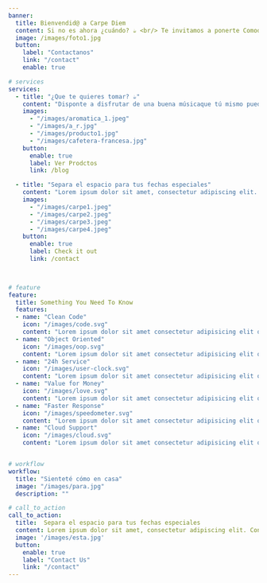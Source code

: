 ```yaml
---
banner:
  title: Bienvendid@ a Carpe Diem
  content: Si no es ahora ¿cuándo? ☕️ <br/> Te invitamos a ponerte Comod@ en este ameno y descoplicado espacio <br/> que hemos recreado para ti y los tuyos.
  image: /images/foto1.jpg
  button:
    label: "Contactanos"
    link: "/contact"
    enable: true

# services
services:
  - title: "¿Que te quieres tomar? ☕️"
    content: "Disponte a disfrutar de una buena músicaque tú mismo puedes elegir, además de saborear deliciosas preparaciones que te ofrecemos y que con seguridad te van a encantar"
    images:
      - "/images/aromatica_1.jpeg"
      - "/images/a_r.jpg"
      - "/images/producto1.jpg"
      - "/images/cafetera-francesa.jpg"
    button:
      enable: true
      label: Ver Prodctos
      link: /blog

  - title: "Separa el espacio para tus fechas especiales"
    content: "Lorem ipsum dolor sit amet, consectetur adipiscing elit. Consequat tristique eget amet, tempus eu at consecttur. Leo facilisi nunc viverra tellus. Ac laoreet sit vel consquat. consectetur adipiscing elit. Consequat tristique eget amet, tempus eu at consecttur. Leo facilisi nunc viverra tellus. Ac laoreet sit vel consquat."
    images:
      - "/images/carpe1.jpeg"
      - "/images/carpe2.jpeg"
      - "/images/carpe3.jpeg"
      - "/images/carpe4.jpeg"
    button:
      enable: true
      label: Check it out
      link: /contact 
  


# feature
feature: 
  title: Something You Need To Know
  features:
  - name: "Clean Code"
    icon: "/images/code.svg"
    content: "Lorem ipsum dolor sit amet consectetur adipisicing elit quam nihil"
  - name: "Object Oriented"
    icon: "/images/oop.svg"
    content: "Lorem ipsum dolor sit amet consectetur adipisicing elit quam nihil"
  - name: "24h Service"
    icon: "/images/user-clock.svg"
    content: "Lorem ipsum dolor sit amet consectetur adipisicing elit quam nihil"
  - name: "Value for Money"
    icon: "/images/love.svg"
    content: "Lorem ipsum dolor sit amet consectetur adipisicing elit quam nihil"
  - name: "Faster Response"
    icon: "/images/speedometer.svg"
    content: "Lorem ipsum dolor sit amet consectetur adipisicing elit quam nihil"
  - name: "Cloud Support"
    icon: "/images/cloud.svg"
    content: "Lorem ipsum dolor sit amet consectetur adipisicing elit quam nihil"


# workflow
workflow: 
  title: "Sienteté cómo en casa"
  image: "/images/para.jpg"
  description: ""

# call_to_action
call_to_action:
  title:  Separa el espacio para tus fechas especiales
  content: Lorem ipsum dolor sit amet, consectetur adipiscing elit. Consequat tristique eget amet, tempus eu at consecttur.
  image: '/images/esta.jpg'
  button:
    enable: true
    label: "Contact Us"
    link: "/contact"
---
```

